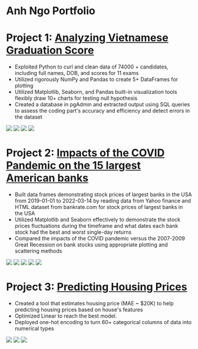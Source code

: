 # Anh Ngo Portfolio

# Project 1: [Analyzing Vietnamese Graduation Score](https://github.com/ahnngo/analyzing_vietnamese_graduation_score_2020)
* Exploited Python to curl and clean data of 74000 + candidates, including full names, DOB, and scores for 11 exams
* Utilized rigorously NumPy and Pandas to create 5+ DataFrames for plotting
* Utilized Matplotlib, Seaborn, and Pandas built-in visualization tools flexibly draw 10+ charts for testing null hypothesis
* Created a database in pgAdmin and extracted output using SQL queries to assess the coding part's accuracy and efficiency and detect errors in the dataset

![](https://github.com/ahnngo/ahnngo_portfolio/blob/main/images/score/The%20numbers%20of%20student%20participating%20in%20each%20exam.png)
![](https://github.com/ahnngo/ahnngo_portfolio/blob/main/images/score/Percentage%20of%20exam%20combination%20taken%20by%20students.png)
![](https://github.com/ahnngo/ahnngo_portfolio/blob/main/images/score/Mandatory%20Meanscore.png)
![](https://github.com/ahnngo/ahnngo_portfolio/blob/main/images/score/Most%20Popular%20First%20Name.png)

# Project 2: [Impacts of the COVID Pandemic on the 15 largest American banks](https://github.com/ahnngo/bank-stocks-affected-by-covid)
* Built data frames demonstrating stock prices of largest banks in the USA from 2019-01-01 to 2022-03-14 by reading data from Yahoo finance and HTML dataset from bankrate.com for stock prices of largest banks in the USA
* Utilized Matplotlib and Seaborn effectively to demonstrate the stock prices fluctuations during the timeframe and what dates each bank stock had the best and worst single-day returns
* Compared the impacts of the COVID pandemic versus the 2007-2009 Great Recession on bank stocks using appropriate plotting and scattering methods

![](https://github.com/ahnngo/ahnngo_portfolio/blob/main/images/stock/Banks%20stock%20return.png)
![](https://github.com/ahnngo/ahnngo_portfolio/blob/main/images/stock/Stock%20Return%20over%20Time.png)
![](https://github.com/ahnngo/ahnngo_portfolio/blob/main/images/stock/Stock%20price%20fluctuation.png)
![](https://github.com/ahnngo/ahnngo_portfolio/blob/main/images/stock/Correlation%20of%20Stock%20Prices%20of%20Each%20Bank.png)
![](https://github.com/ahnngo/ahnngo_portfolio/blob/main/images/stock/aximum%20and%20Minimum%20Change%20in%20Close%20Price%20of%20Stocks%20by%20Time.png)

# Project 3: [Predicting Housing Prices](https://github.com/ahnngo/house-prices-advanced-regression-techniques)
* Created a tool that estimates housing price (MAE ~ $20K) to help predicting housing prices based on house's features
* Optimized Linear to reach the best model.
* Deployed one-hot encoding to turn 60+ categorical columns of data into numerical types

![](https://github.com/ahnngo/ahnngo_portfolio/blob/main/images/housing/Null%20Values%20Count.png)
![](https://github.com/ahnngo/ahnngo_portfolio/blob/main/images/housing/y_test%20vs.%20prediction.png)
![](https://github.com/ahnngo/ahnngo_portfolio/blob/main/images/housing/Error%20Distribution.png)
